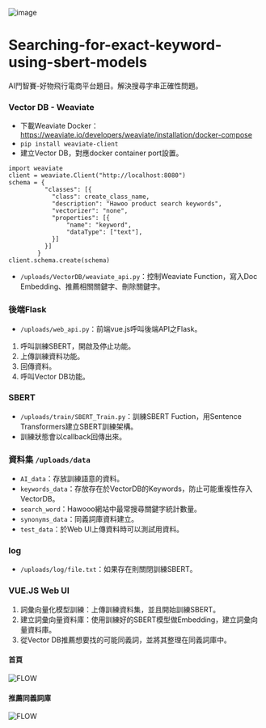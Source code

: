![image](https://github.com/fredericklee602/Searching-for-exact-keyword-using-sbert-models/assets/37622644/cd54e925-5c44-4816-82c2-c1f3b864a36c)
# Searching-for-exact-keyword-using-sbert-models
AI鬥智賽-好物飛行電商平台題目。解決搜尋字串正確性問題。




### Vector DB - Weaviate

* 下載Weaviate Docker：https://weaviate.io/developers/weaviate/installation/docker-compose
* ```pip install weaviate-client```
* 建立Vector DB，對應docker container port設置。
```
import weaviate
client = weaviate.Client("http://localhost:8080")
schema = {
          "classes": [{
            "class": create_class_name,
            "description": "Hawoo product search keywords",
            "vectorizer": "none",
            "properties": [{
                "name": "keyword",
                "dataType": ["text"],
            }]
          }]
        }
client.schema.create(schema)
```
* `/uploads/VectorDB/weaviate_api.py`：控制Weaviate Function，寫入Doc Embedding、推薦相關關鍵字、刪除關鍵字。

### 後端Flask

* `/uploads/web_api.py`：前端vue.js呼叫後端API之Flask。
1. 呼叫訓練SBERT，開啟及停止功能。
2. 上傳訓練資料功能。
3. 回傳資料。
4. 呼叫Vector DB功能。

### SBERT
* `/uploads/train/SBERT_Train.py`：訓練SBERT Fuction，用Sentence Transformers建立SBERT訓練架構。
* 訓練狀態會以callback回傳出來。

### 資料集 `/uploads/data`
*  `AI_data`：存放訓練語意的資料。
*  `keywords_data`：存放存在於VectorDB的Keywords，防止可能重複性存入VectorDB。
*  `search_word`：Hawooo網站中最常搜尋關鍵字統計數量。
*  `synonyms_data`：同義詞庫資料建立。
*  `test_data`：於Web UI上傳資料時可以測試用資料。

### log
* `/uploads/log/file.txt`：如果存在則關閉訓練SBERT。

### VUE.JS Web UI
1. 詞彙向量化模型訓練：上傳訓練資料集，並且開始訓練SBERT。
2. 建立詞彙向量資料庫：使用訓練好的SBERT模型做Embedding，建立詞彙向量資料庫。
3. 從Vector DB推薦想要找的可能同義詞，並將其整理在同義詞庫中。

#### 首頁
![FLOW](https://github.com/fredericklee602/Searching-for-exact-keyword-using-sbert-models/blob/main/sceenshot/home.PNG)

#### 推薦同義詞庫
![FLOW](https://github.com/fredericklee602/Searching-for-exact-keyword-using-sbert-models/blob/main/sceenshot/synonyms.PNG)




